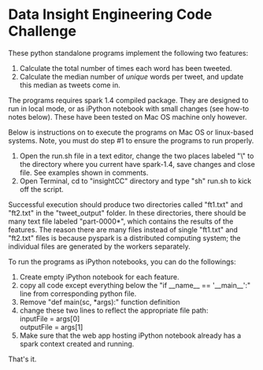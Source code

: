 Data Insight Engineering Code Challenge
==========

These python standalone programs implement the following two features:
<ol>
<li>Calculate the total number of times each word has been tweeted.</li>
<li>Calculate the median number of <em>unique</em> words per tweet, and update this median as tweets come in. </li>
</ol>

The programs requires spark 1.4 compiled package.  They are designed to run in local mode, or as iPython notebook with small changes (see how-to notes below).  These have been tested on Mac OS machine only however.

Below is instructions on to execute the programs on Mac OS or linux-based systems.  Note, you must do step #1 to ensure the programs to run properly.
<ol>
<li>Open the run.sh file in a text editor, change the two places labeled "\<full_path_to_spark_root_dir\>" to the directory where you current have spark-1.4, save changes and close file.  See examples shown in comments.</li>
<li>Open Terminal, cd to "insightCC" directory and type "sh" run.sh to kick off the script. </li>
</ol>

Successful execution should produce two directories called "ft1.txt" and "ft2.txt" in the "tweet_output" folder.  In these directories, there should be many text file labeled "part-0000*", which contains the results of the features.
The reason there are many files instead of single "ft1.txt" and "ft2.txt" files is because pyspark is a distributed computing system; the individual files are generated by the workers separately.

To run the programs as iPython notebooks, you can do the followings:
<ol>
<li>Create empty iPython notebook for each feature.</li>
<li>copy all code except everything below the "if __name__ == '__main__':" line from corresponding python file. </li>
<li>Remove "def main(sc, *args):" function definition</li>
<li>change these two lines to reflect the appropriate file path:</br>
      inputFile = args[0]</br>
      outputFile = args[1]</li>
<li>Make sure that the web app hosting iPython notebook already has a spark context created and running.</li>
</ol>

That's it.  
